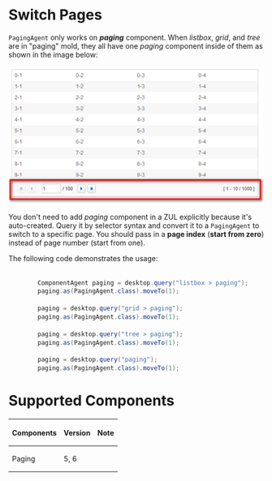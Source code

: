 



# Switch Pages

`PagingAgent` only works on ***paging*** component. When *listbox*,
*grid*, and *tree* are in "paging" mold, they all have one *paging*
component inside of them as shown in the image below:

![](images/Zats-mimic-paging.png)

You don't need to add *paging* component in a ZUL explicitly because
it's auto-created. Query it by selector syntax and convert it to a
`PagingAgent` to switch to a specific page. You should pass in a **page
index** (**start from zero**) instead of page number (start from one).

The following code demonstrates the usage:

```java

        ComponentAgent paging = desktop.query("listbox > paging");
        paging.as(PagingAgent.class).moveTo(1);

        paging = desktop.query("grid > paging");
        paging.as(PagingAgent.class).moveTo(1);

        paging = desktop.query("tree > paging");
        paging.as(PagingAgent.class).moveTo(1);

        paging = desktop.query("paging");
        paging.as(PagingAgent.class).moveTo(1);
```

# Supported Components

<table>
<thead>
<tr class="header">
<th><center>
<p>Components</p>
</center></th>
<th><center>
<p>Version</p>
</center></th>
<th><center>
<p>Note</p>
</center></th>
</tr>
</thead>
<tbody>
<tr class="odd">
<td><p>Paging</p></td>
<td><p>5, 6</p></td>
<td></td>
</tr>
</tbody>
</table>

 
